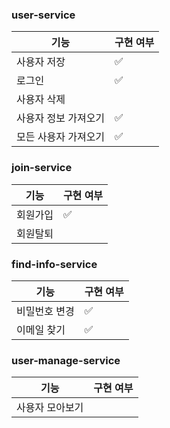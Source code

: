 ### user-service
|기능|구현 여부|
|---|---|
|사용자 저장|✅|
|로그인|✅|
|사용자 삭제||
|사용자 정보 가져오기|✅|
|모든 사용자 가져오기|✅|

### join-service
|기능|구현 여부|
|---|---|
|회원가입|✅|
|회원탈퇴||

### find-info-service
|기능|구현 여부|
|---|---|
|비밀번호 변경|✅|
|이메일 찾기|✅|

### user-manage-service
|기능|구현 여부|
|---|---|
|사용자 모아보기||